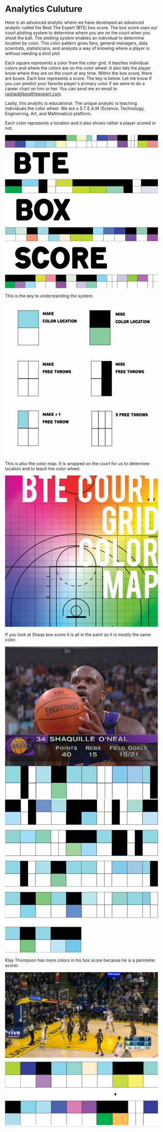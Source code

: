 # Analytics Culuture
Here is an advanced analytic where we have developed an advanced analytic called the Beat The Expert (BTE) box score.  The box score uses our court plotting system to determine where you are on the court when you shoot the ball. 
The plotting system enables an individual to determine location by color.  This color pattern gives fans, general managers, data scientists, statisticians, and analysts a way of knowing where a player is without needing a shot plot.  

Each square represents a color from the color grid.  It teaches individual colors and where the colors are on the color wheel.  It also lets the player know where they are on the court at any time.  Within the box score, there are boxes.  Each box represents a score.  The key is below.  Let me know if you can predict your favorite player's primary color if we were to do a career chart on him or her.  You can send me an email to rashad@beattheexpert.com. 

Lastly, this analytic is educational.  The unique analytic is teaching individuals the color wheel.  We are a S.T.E.A.M (Science, Technology, Enginerring, Art, and Mathmatics) platform.  


Each color represents a location and it also shows rather a player scored or not.

![alt text](https://github.com/rashadwest/rashadwest.github.io/blob/master/_posts/BTE_Box_Score.jpg?raw=true)

This is the key to understanding the system. 

![alt text](https://github.com/rashadwest/rashadwest.github.io/blob/master/_posts/Analytic_shots.jpg?raw=true)

This is also the color map.  It is wrapped on the court for us to determine location and to teach the color wheel. 


![alt text](https://github.com/rashadwest/rashadwest.github.io/blob/master/_posts/BTE_Color_Map.jpg?raw=true)

If you look at Shaqs box score it is all in the paint so it is mostly the same color.

![alt text](https://github.com/rashadwest/rashadwest.github.io/blob/master/_posts/Analytic_Shaq.jpg?raw=true)
![alt text](https://github.com/rashadwest/rashadwest.github.io/blob/master/_posts/Analytic_Shaq_2.jpg?raw=true)

Klay Thompson has more colors in his box score because he is a perimeter scorer. 

![alt text](https://github.com/rashadwest/rashadwest.github.io/blob/master/_posts/Analytic_Klay.jpg?raw=true)

